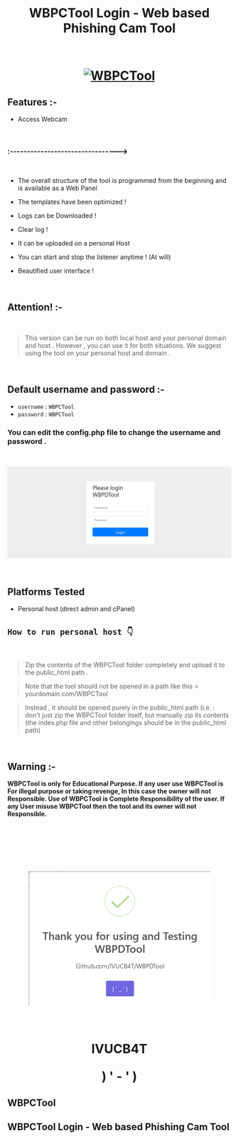 <h1 align="center">
  WBPCTool Login - Web based Phishing Cam Tool
</h1>


<h1 align="center">
  <br>
  <a href="https://github.com/IVUCB4T/WBPCTool"><img src="imgs/WBPCTool.png" alt="WBPCTool"></a>

</h1>


## Features :-

- Access Webcam

<br>

### :-------------------------------->

<br>

- The overall structure of the tool is programmed from the beginning and is available as a Web Panel

- The templates have been optimized !

- Logs can be Downloaded  !

- Clear log  !

- It can be uploaded on a personal Host

- You can start and stop the listener anytime ! (At will)

- Beautified user interface  !

 <br>

## Attention! :-

<br>

> This version can be run on both local host and your personal domain and host . However , you can use it for both situations.
 We suggest using the tool on your personal host and domain .
>
 <br>

## Default username and password :-

- `username` : `WBPCTool`
- `password` : `WBPCTool`

### You can edit the config.php file to change the username and password .

<br>

 ![demo](imgs/login.png)

  <br>


## Platforms Tested

- Personal host (direct admin and cPanel)
  <br>


## **`How to run personal host 👇`**
<br>

> Zip the contents of the WBPCTool folder completely and upload it to the public_html path .

> Note that the tool should not be opened in a path like this > yourdomain.com/WBPCTool

> Instead , it should be opened purely in the public_html path (i.e. : don't just zip the WBPCTool folder itself, but manually zip its contents (the index.php file and other belongings should be in the public_html path)

<br>

## Warning :-

**WBPCTool is only for Educational Purpose. If any user use WBPCTool is For illegal purpose or taking revenge, In this case the owner will not Responsible. Use of WBPCTool is Complete Responsibility of the user. If any User misuse WBPCTool then the tool and its owner will not Responsible.**

<br>

<br>

<h1 align="center">
  <br>
  <a href="https://github.com/IVUCB4T/WBPCTool"><img src="imgs/thank-you.png" alt="WBPCTool"></a>

</h1>

<br>

<h1 align="center">
IVUCB4T  
<p align="center">
 ) ' - ' )

## WBPCTool

## WBPCTool Login - Web based Phishing Cam Tool
